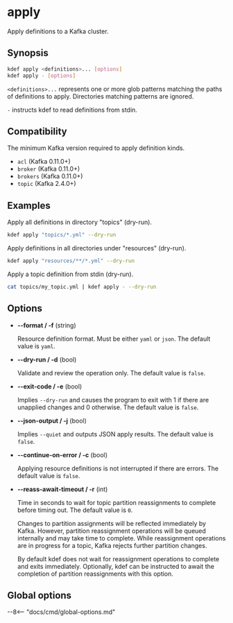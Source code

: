 # apply

Apply definitions to a Kafka cluster.

## Synopsis

```sh
kdef apply <definitions>... [options]
kdef apply - [options]
```

`<definitions>...` represents one or more glob patterns matching the paths of definitions to apply.
Directories matching patterns are ignored.

`-` instructs kdef to read definitions from stdin.

## Compatibility

The minimum Kafka version required to apply definition kinds.

- `acl` (Kafka 0.11.0+)
- `broker` (Kafka 0.11.0+)
- `brokers` (Kafka 0.11.0+)
- `topic` (Kafka 2.4.0+)

## Examples

Apply all definitions in directory "topics" (dry-run).
```sh
kdef apply "topics/*.yml" --dry-run
```

Apply definitions in all directories under "resources" (dry-run).
```sh
kdef apply "resources/**/*.yml" --dry-run
```

Apply a topic definition from stdin (dry-run).
```sh
cat topics/my_topic.yml | kdef apply - --dry-run
```

## Options

- **--format / -f** (string)

    Resource definition format. Must be either `yaml` or `json`.
    The default value is `yaml`.

- **--dry-run / -d** (bool)

    Validate and review the operation only.
    The default value is `false`.

- **--exit-code / -e** (bool)

    Implies `--dry-run` and causes the program to exit with 1 if there are unapplied changes and 0 otherwise.
    The default value is `false`.

- **--json-output / -j** (bool)

    Implies `--quiet` and outputs JSON apply results.
    The default value is `false`.

- **--continue-on-error / -c** (bool)

    Applying resource definitions is not interrupted if there are errors.
    The default value is `false`.

- **--reass-await-timeout / -r** (int)

    Time in seconds to wait for topic partition reassignments to complete before timing out.
    The default value is `0`.

    Changes to partition assignments will be reflected immediately by Kafka.
    However, partition reassignment operations will be queued internally and may take time to complete.
    While reassignment operations are in progress for a topic, Kafka rejects further partition changes.

    By default kdef does not wait for reassignment operations to complete and exits immediately.
    Optionally, kdef can be instructed to await the completion of partition reassignments with this option.

## Global options

--8<-- "docs/cmd/global-options.md"
